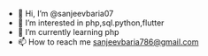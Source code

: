 - 👋 Hi, I’m @sanjeevbaria07
- 👀 I’m interested in php,sql.python,flutter
- 🌱 I’m currently learning php
- 📫 How to reach me sanjeevbaria786@gmail.com

<!---
sanjeevbaria07/sanjeevbaria07 is a ✨ special ✨ repository because its `README.md` (this file) appears on your GitHub profile.
You can click the Preview link to take a look at your changes.
--->
